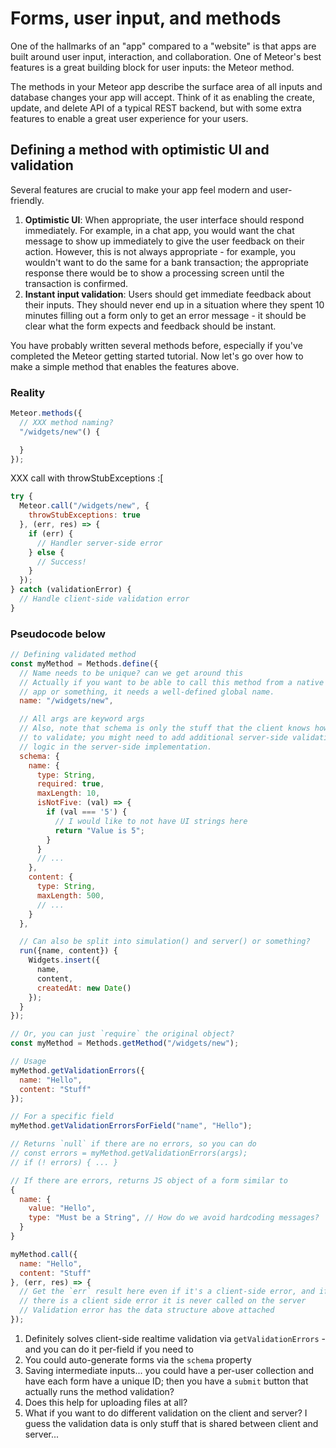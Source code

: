 # Forms, user input, and methods

One of the hallmarks of an "app" compared to a "website" is that apps are built around user input, interaction, and collaboration. One of Meteor's best features is a great building block for user inputs: the Meteor method.

The methods in your Meteor app describe the surface area of all inputs and database changes your app will accept. Think of it as enabling the create, update, and delete API of a typical REST backend, but with some extra features to enable a great user experience for your users.

## Defining a method with optimistic UI and validation

Several features are crucial to make your app feel modern and user-friendly.

1. **Optimistic UI**: When appropriate, the user interface should respond immediately. For example, in a chat app, you would want the chat message to show up immediately to give the user feedback on their action. However, this is not always appropriate - for example, you wouldn't want to do the same for a bank transaction; the appropriate response there would be to show a processing screen until the transaction is confirmed.
1. **Instant input validation**: Users should get immediate feedback about their inputs. They should never end up in a situation where they spent 10 minutes filling out a form only to get an error message - it should be clear what the form expects and feedback should be instant.

You have probably written several methods before, especially if you've completed the Meteor getting started tutorial. Now let's go over how to make a simple method that enables the features above.

### Reality

```js
Meteor.methods({
  // XXX method naming?
  "/widgets/new"() {

  }
});
```

XXX call with throwStubExceptions :[

```js
try {
  Meteor.call("/widgets/new", {
    throwStubExceptions: true
  }, (err, res) => {
    if (err) {
      // Handler server-side error
    } else {
      // Success!
    }
  });
} catch (validationError) {
  // Handle client-side validation error
}
```

### Pseudocode below

```js
// Defining validated method
const myMethod = Methods.define({
  // Name needs to be unique? can we get around this
  // Actually if you want to be able to call this method from a native
  // app or something, it needs a well-defined global name.
  name: "/widgets/new",

  // All args are keyword args
  // Also, note that schema is only the stuff that the client knows how
  // to validate; you might need to add additional server-side validation
  // logic in the server-side implementation.
  schema: {
    name: {
      type: String,
      required: true,
      maxLength: 10,
      isNotFive: (val) => {
        if (val === '5') {
          // I would like to not have UI strings here
          return "Value is 5";
        }
      }
      // ...
    },
    content: {
      type: String,
      maxLength: 500,
      // ...
    }
  },

  // Can also be split into simulation() and server() or something?
  run({name, content}) {
    Widgets.insert({
      name,
      content,
      createdAt: new Date()
    });
  }
});
```

```js
// Or, you can just `require` the original object?
const myMethod = Methods.getMethod("/widgets/new");

// Usage
myMethod.getValidationErrors({
  name: "Hello",
  content: "Stuff"
});

// For a specific field
myMethod.getValidationErrorsForField("name", "Hello");

// Returns `null` if there are no errors, so you can do
// const errors = myMethod.getValidationErrors(args);
// if (! errors) { ... }

// If there are errors, returns JS object of a form similar to
{
  name: {
    value: "Hello",
    type: "Must be a String", // How do we avoid hardcoding messages?
  }
}

myMethod.call({
  name: "Hello",
  content: "Stuff"
}, (err, res) => {
  // Get the `err` result here even if it's a client-side error, and if
  // there is a client side error it is never called on the server
  // Validation error has the data structure above attached
});
```

1. Definitely solves client-side realtime validation via `getValidationErrors` - and you can do it per-field if you need to
2. You could auto-generate forms via the `schema` property
3. Saving intermediate inputs... you could have a per-user collection and have each form have a unique ID; then you have a `submit` button that actually runs the method validation?
4. Does this help for uploading files at all?
5. What if you want to do different validation on the client and server? I guess the validation data is only stuff that is shared between client and server...
